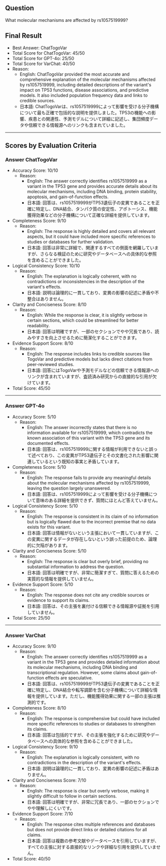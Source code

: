 ## Question

What molecular mechanisms are affected by rs1057519999?

## Final Result

- Best Answer: ChatTogoVar
- Total Score for ChatTogoVar: 45/50
- Total Score for GPT-4o: 25/50
- Total Score for VarChat: 40/50
- Reason:
  - English: ChatTogoVar provided the most accurate and comprehensive explanation of the molecular mechanisms affected by rs1057519999, including detailed descriptions of the variant's impact on TP53 functions, disease associations, and predictive models. It also included population frequency data and links to credible sources.
  - 日本語: ChatTogoVarは、rs1057519999によって影響を受ける分子機構について最も正確で包括的な説明を提供しました。TP53の機能への影響、疾患との関連性、予測モデルについて詳細に記述し、集団頻度データや信頼できる情報源へのリンクも含まれていました。

---

## Scores by Evaluation Criteria

### Answer ChatTogoVar
- Accuracy Score: 10/10
  - Reason: 
    - English: The answer correctly identifies rs1057519999 as a variant in the TP53 gene and provides accurate details about its molecular mechanisms, including DNA binding, protein stability, apoptosis, and gain-of-function effects.
    - 日本語: 回答は、rs1057519999がTP53遺伝子の変異であることを正確に特定し、DNA結合、タンパク質の安定性、アポトーシス、機能獲得効果などの分子機構について正確な詳細を提供しています。
- Completeness Score: 9/10
  - Reason: 
    - English: The response is highly detailed and covers all relevant aspects, but it could have included more specific references to studies or databases for further validation.
    - 日本語: 回答は非常に詳細で、関連するすべての側面を網羅していますが、さらなる検証のために研究やデータベースへの具体的な参照を含めることができました。
- Logical Consistency Score: 10/10
  - Reason: 
    - English: The explanation is logically coherent, with no contradictions or inconsistencies in the description of the variant's effects.
    - 日本語: 説明は論理的に一貫しており、変異の影響の記述に矛盾や不整合はありません。
- Clarity and Conciseness Score: 8/10
  - Reason: 
    - English: While the response is clear, it is slightly verbose in certain sections, which could be streamlined for better readability.
    - 日本語: 回答は明確ですが、一部のセクションでやや冗長であり、読みやすさを向上させるために簡潔化することができます。
- Evidence Support Score: 8/10
  - Reason: 
    - English: The response includes links to credible sources like TogoVar and predictive models but lacks direct citations from peer-reviewed studies.
    - 日本語: 回答にはTogoVarや予測モデルなどの信頼できる情報源へのリンクが含まれていますが、査読済み研究からの直接的な引用が欠けています。
- Total Score: 45/50

---

### Answer GPT-4o
- Accuracy Score: 5/10
  - Reason: 
    - English: The answer incorrectly states that there is no information available for rs1057519999, which contradicts the known association of this variant with the TP53 gene and its documented effects.
    - 日本語: 回答は、rs1057519999に関する情報が利用できないと誤って述べており、この変異がTP53遺伝子とその文書化された影響に関連しているという既知の事実と矛盾しています。
- Completeness Score: 5/10
  - Reason: 
    - English: The response fails to provide any meaningful details about the molecular mechanisms affected by rs1057519999, leaving the question largely unanswered.
    - 日本語: 回答は、rs1057519999によって影響を受ける分子機構について意味のある詳細を提供できず、質問にほとんど答えていません。
- Logical Consistency Score: 5/10
  - Reason: 
    - English: The response is consistent in its claim of no information but is logically flawed due to the incorrect premise that no data exists for this variant.
    - 日本語: 回答は情報がないという主張において一貫していますが、この変異に関するデータが存在しないという誤った前提のため、論理的に欠陥があります。
- Clarity and Conciseness Score: 5/10
  - Reason: 
    - English: The response is clear but overly brief, providing no substantial information to address the question.
    - 日本語: 回答は明確ですが、非常に簡潔すぎて、質問に答えるための実質的な情報を提供していません。
- Evidence Support Score: 5/10
  - Reason: 
    - English: The response does not cite any credible sources or evidence to support its claims.
    - 日本語: 回答は、その主張を裏付ける信頼できる情報源や証拠を引用していません。
- Total Score: 25/50

---

### Answer VarChat
- Accuracy Score: 9/10
  - Reason: 
    - English: The answer correctly identifies rs1057519999 as a variant in the TP53 gene and provides detailed information about its molecular mechanisms, including DNA binding and transcriptional regulation. However, some claims about gain-of-function effects are speculative.
    - 日本語: 回答は、rs1057519999がTP53遺伝子の変異であることを正確に特定し、DNA結合や転写調節を含む分子機構について詳細な情報を提供しています。ただし、機能獲得効果に関する一部の主張は推測的です。
- Completeness Score: 8/10
  - Reason: 
    - English: The response is comprehensive but could have included more specific references to studies or databases to strengthen its claims.
    - 日本語: 回答は包括的ですが、その主張を強化するために研究やデータベースへの具体的な参照を含めることができました。
- Logical Consistency Score: 9/10
  - Reason: 
    - English: The explanation is logically consistent, with no contradictions in the description of the variant's effects.
    - 日本語: 説明は論理的に一貫しており、変異の影響の記述に矛盾はありません。
- Clarity and Conciseness Score: 7/10
  - Reason: 
    - English: The response is clear but overly verbose, making it slightly difficult to follow in certain sections.
    - 日本語: 回答は明確ですが、非常に冗長であり、一部のセクションでやや理解しにくいです。
- Evidence Support Score: 7/10
  - Reason: 
    - English: The response cites multiple references and databases but does not provide direct links or detailed citations for all claims.
    - 日本語: 回答は複数の参考文献やデータベースを引用していますが、すべての主張に対する直接的なリンクや詳細な引用を提供していません。
- Total Score: 40/50